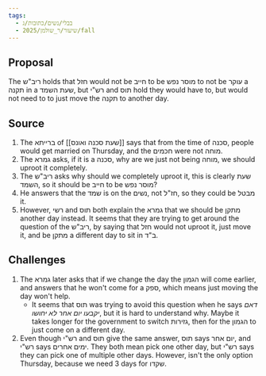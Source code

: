 ```yaml
---
tags:
  - בבלי/נשים/כתובות/ג
  - שיעור/ר_שולמן/2025/fall
---
```

## Proposal

The ריב"ש holds that חזל would not be חייב to be מוסר נפש to not be עוקר  a תקנה in a שעת השמד, but רש"י and תוס hold they would have to, but would not need to to just move the תקנה to another day.

## Source

1. The ברייתא of [[שעת סכנה ואונס]] says that from the time of סכנה, people would get married on Thursday, and the חכמים were not מוחה. 
2. The גמרא asks, if it is a סכנה, why are we just not being מוחה, we should uproot it completely.
3. The ריב"ש asks why should we completely uproot it, this is clearly שעת השמד, so it should be חייב to be מוסר נפש?
4. He answers that the שמד is on the נשים, not חז"ל, so they could be מבטל it.
5. However, רשי and תוס both explain the גמרא that we should be מתקן another day instead. It seems that they are trying to get around the question of the ריב"ש, by saying that חזל would not uproot it, just move it, and be מתקן a different day to sit in ב"ד.

## Challenges

1. The גמרא later asks that if we change the day the הגמון will come earlier, and answers that he won't come for a ספק, which means just moving the day won't help.
	+ It seems that תוס was trying to avoid this question when he says _דאם יקבעו יום אחר לא יחושו_, but it is hard to understand why. Maybe it takes longer for the government to switch גזירות, then for the הגמון to just come on a different day.
2. Even though רש"י and תוס give the same answer, תוס says יום אחר, and רש"י says ימים אחרים. They both mean pick one other day, but רש"י says they can pick one of multiple other days. However, isn't the only option Thursday, because we need 3 days for שקדו.